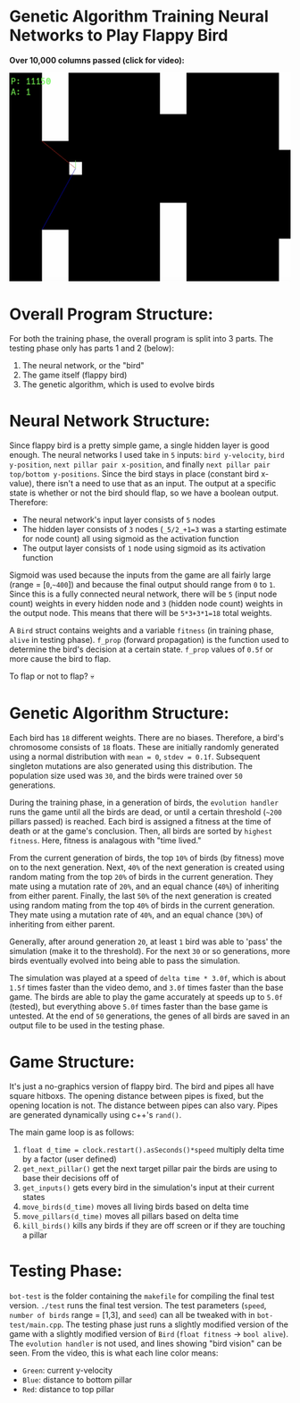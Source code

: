 # Genetic Algorithm Training Neural Networks to Play Flappy Bird

**Over 10,000 columns passed (click for video):**

[![thumbnail](visuals/thumbnail.png)](https://youtu.be/TEs496ZzPow)

# Overall Program Structure:

For both the training phase, the overall program is split into 3 parts. The testing phase only has parts 1 and 2 (below):

1. The neural network, or the "bird"
2. The game itself (flappy bird)
3. The genetic algorithm, which is used to evolve birds

# Neural Network Structure:

Since flappy bird is a pretty simple game, a single hidden layer is good enough. The neural networks I used take in `5` inputs: `bird y-velocity`, `bird y-position`, `next pillar pair x-position`, and finally `next pillar pair top/bottom y-positions`. Since the bird stays in place (constant bird x-value), there isn't a need to use that as an input. The output at a specific state is whether or not the bird should flap, so we have a boolean output. Therefore:

- The neural network's input layer consists of `5` nodes
- The hidden layer consists of `3` nodes (`_5/2_+1=3` was a starting estimate for node count) all using sigmoid as the activation function
- The output layer consists of `1` node using sigmoid as its activation function

Sigmoid was used because the inputs from the game are all fairly large (range = [`0`,`~400`]) and because the final output should range from `0` to `1`. Since this is a fully connected neural network, there will be `5` (input node count) weights in every hidden node and `3` (hidden node count) weights in the output node. This means that there will be `5*3+3*1=18` total weights.

A `Bird` struct contains weights and a variable `fitness` (in training phase, `alive` in testing phase). `f_prop` (forward propagation) is the function used to determine the bird's decision at a certain state. `f_prop` values of `0.5f` or more cause the bird to flap.

To flap or not to flap? 💀

# Genetic Algorithm Structure:

Each bird has `18` different weights. There are no biases. Therefore, a bird's chromosome consists of `18` floats. These are initially randomly generated using a normal distribution with `mean = 0`, `stdev = 0.1f`. Subsequent singleton mutations are also generated using this distribution. The population size used was `30`, and the birds were trained over `50` generations.

During the training phase, in a generation of birds, the `evolution handler` runs the game until all the birds are dead, or until a certain threshold (`~200` pillars passed) is reached. Each bird is assigned a fitness at the time of death or at the game's conclusion. Then, all birds are sorted by `highest fitness`. Here, fitness is analagous with "time lived."

From the current generation of birds, the top `10%` of birds (by fitness) move on to the next generation. Next, `40%` of the next generation is created using random mating from the top `20%` of birds in the current generation. They mate using a mutation rate of `20%`, and an equal chance (`40%`) of inheriting from either parent. Finally, the last `50%` of the next generation is created using random mating from the top `40%` of birds in the current generation. They mate using a mutation rate of `40%`, and an equal chance (`30%`) of inheriting from either parent.

Generally, after around generation `20`, at least `1` bird was able to 'pass' the simulation (make it to the threshold). For the next `30` or so generations, more birds eventually evolved into being able to pass the simulation.

The simulation was played at a speed of `delta time * 3.0f`, which is about `1.5f` times faster than the video demo, and `3.0f` times faster than the base game. The birds are able to play the game accurately at speeds up to `5.0f` (tested), but everything above `5.0f` times faster than the base game is untested. At the end of `50` generations, the genes of all birds are saved in an output file to be used in the testing phase.

# Game Structure:

It's just a no-graphics version of flappy bird. The bird and pipes all have square hitboxs. The opening distance between pipes is fixed, but the opening location is not. The distance between pipes can also vary. Pipes are generated dynamically using c++'s `rand()`.

The main game loop is as follows:

1. `float d_time = clock.restart().asSeconds()*speed` multiply delta time by a factor (user defined)
2. `get_next_pillar()` get the next target pillar pair the birds are using to base their decisions off of
3. `get_inputs()` gets every bird in the simulation's input at their current states
4. `move_birds(d_time)` moves all living birds based on delta time
5. `move_pillars(d_time)` moves all pillars based on delta time
6. `kill_birds()` kills any birds if they are off screen or if they are touching a pillar

# Testing Phase:

`bot-test` is the folder containing the `makefile` for compiling the final test version. `./test` runs the final test version. The test parameters (`speed`, `number of birds` range = [1,3], and `seed`) can all be tweaked with in `bot-test/main.cpp`. The testing phase just runs a slightly modified version of the game with a slightly modified version of `Bird` (`float fitness` -> `bool alive`). The `evolution handler` is not used, and lines showing "bird vision" can be seen. From the video, this is what each line color means:

- `Green`: current y-velocity
- `Blue`: distance to bottom pillar
- `Red`: distance to top pillar
